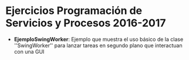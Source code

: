 Ejercicios Programación de Servicios y Procesos 2016-2017
=========================================================

* **EjemploSwingWorker**: Ejemplo que muestra el uso básico de la clase ''SwingWorker'' para lanzar tareas en segundo plano que interactuan con una GUI
